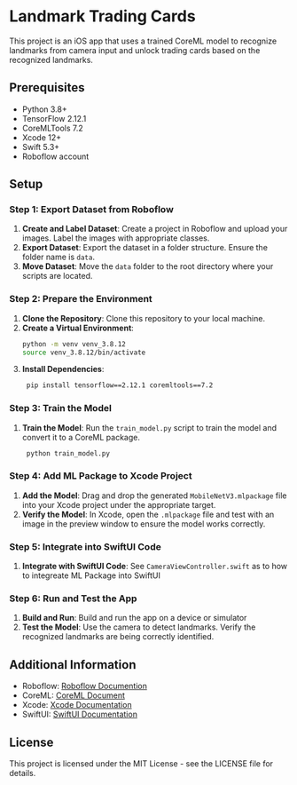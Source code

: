 # Landmark Trading Cards

This project is an iOS app that uses a trained CoreML model to recognize landmarks from camera input and unlock trading cards based on the recognized landmarks.

## Prerequisites

- Python 3.8+
- TensorFlow 2.12.1
- CoreMLTools 7.2
- Xcode 12+
- Swift 5.3+
- Roboflow account

## Setup

### Step 1: Export Dataset from Roboflow

1. **Create and Label Dataset**: Create a project in Roboflow and upload your images. Label the images with appropriate classes.
2. **Export Dataset**: Export the dataset in a folder structure. Ensure the folder name is `data`.
3. **Move Dataset**: Move the `data` folder to the root directory where your scripts are located.

### Step 2: Prepare the Environment

1. **Clone the Repository**: Clone this repository to your local machine.
2. **Create a Virtual Environment**:
   ```sh
   python -m venv venv_3.8.12
   source venv_3.8.12/bin/activate
   ```
3. **Install Dependencies**:
   ```sh
	pip install tensorflow==2.12.1 coremltools==7.2
   ```

### Step 3: Train the Model
1. **Train the Model**: Run the `train_model.py` script to train the model and convert it to a CoreML package.
   ```sh
	python train_model.py
   ```

### Step 4: Add ML Package to Xcode Project
1. **Add the Model**: Drag and drop the generated `MobileNetV3.mlpackage` file into your Xcode project under the appropriate target.
2. **Verify the Model**: In Xcode, open the `.mlpackage` file and test with an image in the preview window to ensure the model works correctly.

### Step 5: Integrate into SwiftUI Code
1. **Integrate with SwiftUI Code**: See `CameraViewController.swift` as to how to integreate ML Package into SwiftUI

### Step 6: Run and Test the App
1. **Build and Run**: Build and run the app on a device or simulator
2. **Test the Model**: Use the camera to detect landmarks. Verify the recognized landmarks are being correctly identified.

## Additional Information
- Roboflow: [Roboflow Documention](https://developer.apple.com/documentation/coreml)
- CoreML: [CoreML Document](https://developer.apple.com/documentation/coreml)
- Xcode: [Xcode Documentation](https://developer.apple.com/xcode/)
- SwiftUI: [SwiftUI Documentation](https://developer.apple.com/documentation/swiftui)

## License
This project is licensed under the MIT License - see the LICENSE file for details.

